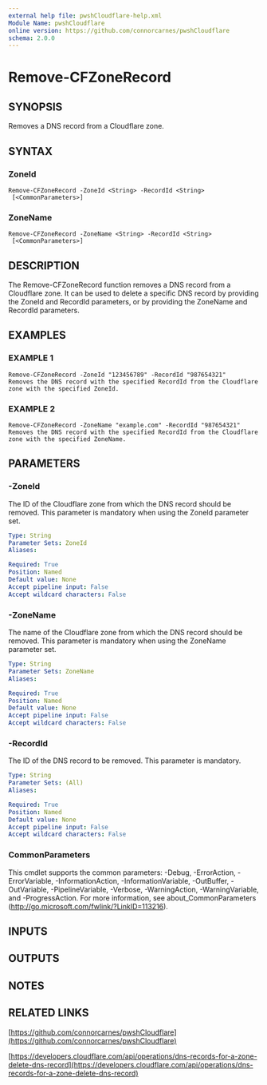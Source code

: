```yaml
---
external help file: pwshCloudflare-help.xml
Module Name: pwshCloudflare
online version: https://github.com/connorcarnes/pwshCloudflare
schema: 2.0.0
---
```


# Remove-CFZoneRecord

## SYNOPSIS
Removes a DNS record from a Cloudflare zone.

## SYNTAX

### ZoneId
```
Remove-CFZoneRecord -ZoneId <String> -RecordId <String>
 [<CommonParameters>]
```

### ZoneName
```
Remove-CFZoneRecord -ZoneName <String> -RecordId <String>
 [<CommonParameters>]
```

## DESCRIPTION
The Remove-CFZoneRecord function removes a DNS record from a Cloudflare zone.
It can be used to delete a specific DNS record by providing the ZoneId and RecordId parameters, or by providing the ZoneName and RecordId parameters.

## EXAMPLES

### EXAMPLE 1
```
Remove-CFZoneRecord -ZoneId "123456789" -RecordId "987654321"
Removes the DNS record with the specified RecordId from the Cloudflare zone with the specified ZoneId.
```

### EXAMPLE 2
```
Remove-CFZoneRecord -ZoneName "example.com" -RecordId "987654321"
Removes the DNS record with the specified RecordId from the Cloudflare zone with the specified ZoneName.
```

## PARAMETERS

### -ZoneId
The ID of the Cloudflare zone from which the DNS record should be removed.
This parameter is mandatory when using the ZoneId parameter set.

```yaml
Type: String
Parameter Sets: ZoneId
Aliases:

Required: True
Position: Named
Default value: None
Accept pipeline input: False
Accept wildcard characters: False
```

### -ZoneName
The name of the Cloudflare zone from which the DNS record should be removed.
This parameter is mandatory when using the ZoneName parameter set.

```yaml
Type: String
Parameter Sets: ZoneName
Aliases:

Required: True
Position: Named
Default value: None
Accept pipeline input: False
Accept wildcard characters: False
```

### -RecordId
The ID of the DNS record to be removed.
This parameter is mandatory.

```yaml
Type: String
Parameter Sets: (All)
Aliases:

Required: True
Position: Named
Default value: None
Accept pipeline input: False
Accept wildcard characters: False
```

### CommonParameters
This cmdlet supports the common parameters: -Debug, -ErrorAction, -ErrorVariable, -InformationAction, -InformationVariable, -OutBuffer, -OutVariable, -PipelineVariable, -Verbose, -WarningAction, -WarningVariable, and -ProgressAction. 
For more information, see about_CommonParameters (http://go.microsoft.com/fwlink/?LinkID=113216).

## INPUTS

## OUTPUTS

## NOTES

## RELATED LINKS

[https://github.com/connorcarnes/pwshCloudflare](https://github.com/connorcarnes/pwshCloudflare)

[https://developers.cloudflare.com/api/operations/dns-records-for-a-zone-delete-dns-record](https://developers.cloudflare.com/api/operations/dns-records-for-a-zone-delete-dns-record)

